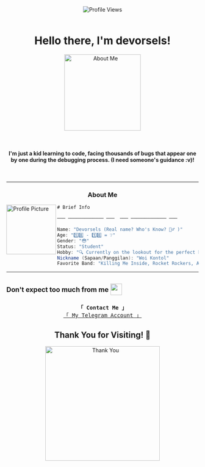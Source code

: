 <div align="center">
  <img src="https://komarev.com/ghpvc/?username=devorsixcore&color=brightgreen&style=plastic&label=Profile+Views" alt="Profile Views">
</div>
<br> 

<h1 align="center">Hello there, I'm devorsels!</h1>

<p align="center">
  <img src="https://files.catbox.moe/j63vm5.jpg" width="200" alt="About Me">
</p>

<br>

<h4 align="center">I'm just a kid learning to code, facing thousands of bugs that appear one by one during the debugging process. (I need someone's guidance :v)!</h4>

<br>

---

<h3 align="center">About Me</h3>

<img align="left" src="https://files.catbox.moe/1q2pj8.jpg" width="130px" alt="Profile Picture"/>

```csharp
# Brief Info

─── ───────────── ───  ─── ───────────── ───

Name: "Devorsels (Real name? Who's Know? 🤷‍♂️ )" 
Age: "1️⃣0️⃣ - 1️⃣0️⃣ = ❔"
Gender: "😳"
Status: "Student"
Hobby: "🔍 Currently on the lookout for the perfect hobby!"
Nickname (Sapaan/Panggilan): "Woi Kontol"
Favorite Band: "Killing Me Inside, Rocket Rockers, Alone At Last, 510, Pe Wee Gaskins, Anarcute, Last Kiss From Avelin, Stereo Wall, Threesixty, Slap It Out, D'MASIV, The Kick, Superiots"

```

---
<sup>Don't expect too much from me</sup> <img src="https://www.animatedimages.org/data/media/2113/animated-3d-smiley-image-0011.gif" width="30">
---

<p align="center"> 
  <samp>
    <b>「 Contact Me 」</b>
    <br>
    <a href="https://t.me/devor6core">「 My Telegram Account 」</a>
    <br>
  </samp>
</p><h2 align="center">Thank You for Visiting! 🙌</h2><p align="center">
  <img src="https://i.imgur.com/BANPcfd.jpeg" width="300" alt="Thank You">
</p>
